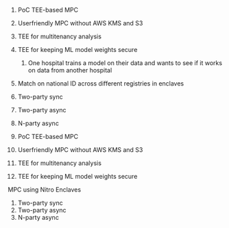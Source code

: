 1. PoC TEE-based MPC
2. Userfriendly MPC without AWS KMS and S3
3. TEE for multitenancy analysis
4. TEE for keeping ML model weights secure
    1. One hospital trains a model on their data and wants to see if it works on data from another hospital
5. Match on national ID across different registries in enclaves
6. Two-party sync
7. Two-party async
8. N-party async


1. PoC TEE-based MPC
2. Userfriendly MPC without AWS KMS and S3
3. TEE for multitenancy analysis
4. TEE for keeping ML model weights secure

  

MPC using Nitro Enclaves

1. Two-party sync
2. Two-party async
3. N-party async